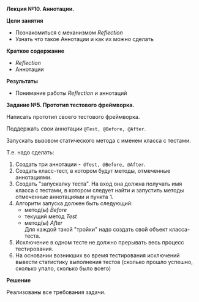 **Лекция №10. Аннотации.**

**Цели занятия**
- Познакомиться с механизмом _Reflection_
- Узнать что такое Аннотации и как их можно сделать

**Краткое содержание**
- _Reflection_
- Аннотации

**Результаты**
- Понимание работы _Reflection_ и аннотаций

**Задание №5. Прототип тестового фреймворка.**

Написать прототип своего тестового фреймворка.

Поддержать свои аннотации `@Test, @Before, @After`.

Запускать вызовом статического метода с именем класса с тестами.

Т.е. надо сделать:
1) Создать три аннотации -` @Test, @Before, @After`.
2) Создать класс-тест, в котором будут методы, отмеченные аннотациями.
3) Создать "запускалку теста". На вход она должна получать имя класса с тестами, в котором следует найти и запустить методы отмеченные аннотациями и пункта 1.
4) Алгоритм запуска должен быть следующий:
    - метод(ы) _Before_
    - текущий метод _Test_
    - метод(ы) _After_<br>
Для каждой такой "тройки" надо создать свой объект класса-теста.
5) Исключение в одном тесте не должно прерывать весь процесс тестирования.
6) На основании возникших во время тестирования исключений вывести статистику выполнения тестов 
(сколько прошло успешно, сколько упало, сколько было всего)

**Решение**

Реализованы все требования задачи.